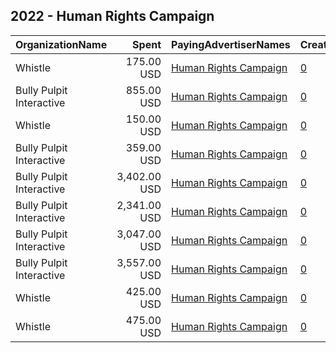## 2022 - Human Rights Campaign 
|OrganizationName|Spent|PayingAdvertiserNames|CreativeUrls|Impressions|Genders|AgeBrackets|CountryCodes|BillingAddresses|CandidateBallotInformation|
|:---|---:|:---|:---|---:|:---|:---|:---|:---|:---|
|Whistle|175.00 USD|[Human Rights Campaign](2022/Human_Rights_Campaign.md)|[0](https://www.snap.com/political-ads/asset/6f0fe5405e85e3cf4dfdeeae58ab7782568b66371db1721c1a8134f98bbf3fc8?mediaType=mp4)|86,829||18+|united states|"79 Madison,New York City,10016,US"|The Equality Act|
|Bully Pulpit Interactive|855.00 USD|[Human Rights Campaign](2022/Human_Rights_Campaign.md)|[0](https://www.snap.com/political-ads/asset/56239c4a8aa3fec5a21a9632bcc7c0b2c47225aa22449562967311143ad777fd?mediaType=jpg)|81,995||18+|united states|"1445 New York Ave NW,Washington,20005,US"|Human Rights Campaign|
|Whistle|150.00 USD|[Human Rights Campaign](2022/Human_Rights_Campaign.md)|[0](https://www.snap.com/political-ads/asset/7435fb462f4bcca50950fe6ef75d05f3319ee9e2e5dd683c2c2d5d8a8cc760b1?mediaType=mp4)|74,599||18+|united states|"79 Madison,New York City,10016,US"|The Equality Act|
|Bully Pulpit Interactive|359.00 USD|[Human Rights Campaign](2022/Human_Rights_Campaign.md)|[0](https://www.snap.com/political-ads/asset/56239c4a8aa3fec5a21a9632bcc7c0b2c47225aa22449562967311143ad777fd?mediaType=jpg)|67,124||18+|united states|"1445 New York Ave NW,Washington,20005,US"|Human Rights Campaign|
|Bully Pulpit Interactive|3,402.00 USD|[Human Rights Campaign](2022/Human_Rights_Campaign.md)|[0](https://www.snap.com/political-ads/asset/dc504ba87c1b72ccfe9eca32843b55d96ced94763223b580040eddbf61095523?mediaType=mp4)|666,605||18+|united states|"1445 New York Ave NW,Washington,20005,US"|Human Rights Campaign|
|Bully Pulpit Interactive|2,341.00 USD|[Human Rights Campaign](2022/Human_Rights_Campaign.md)|[0](https://www.snap.com/political-ads/asset/bc51369b4260fc7cd3d3148eaf142bba7c110d50ba9356d450a886835cc5512c?mediaType=mp4)|247,497||18+|united states|"1445 New York Ave NW,Washington,20005,US"|Human Rights Campaign|
|Bully Pulpit Interactive|3,047.00 USD|[Human Rights Campaign](2022/Human_Rights_Campaign.md)|[0](https://www.snap.com/political-ads/asset/bc51369b4260fc7cd3d3148eaf142bba7c110d50ba9356d450a886835cc5512c?mediaType=mp4)|575,857||18+|united states|"1445 New York Ave NW,Washington,20005,US"|Human Rights Campaign|
|Bully Pulpit Interactive|3,557.00 USD|[Human Rights Campaign](2022/Human_Rights_Campaign.md)|[0](https://www.snap.com/political-ads/asset/dc504ba87c1b72ccfe9eca32843b55d96ced94763223b580040eddbf61095523?mediaType=mp4)|341,262||18+|united states|"1445 New York Ave NW,Washington,20005,US"|Human Rights Campaign|
|Whistle|425.00 USD|[Human Rights Campaign](2022/Human_Rights_Campaign.md)|[0](https://www.snap.com/political-ads/asset/51fea2763734f509e4a881d99b18bab011985a28e75cdee4df09fd7572ba1596?mediaType=mp4)|187,031||18+|united states|"79 Madison,New York City,10016,US"|The Equality Act|
|Whistle|475.00 USD|[Human Rights Campaign](2022/Human_Rights_Campaign.md)|[0](https://www.snap.com/political-ads/asset/86adf6fc2b0cb11001fc7d78dce7f9778f44af7939da331bf4e3ff5a3edf630f?mediaType=mp4)|208,756||18+|united states|"79 Madison,New York City,10016,US"|The Equality Act|
